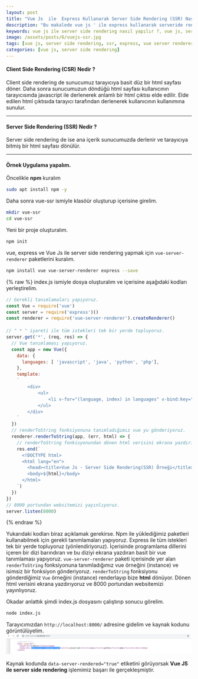 ```yaml
---
layout: post
title: "Vue Js  ile  Express Kullanarak Server Side Rendering (SSR) Nasıl Yapılır ?"
description: "Bu makalede vue js ' ile express kullanarak serveride rendering (ssr) yapacağız. Server side sendering ve client side rendering nedir ? vb. sorulara cevap arıyacağız."
keywords: vue js ile server side rendering nasıl yapılır ?, vue js, server side rendering, ssr, express, vue server renderer, client side rendering
image: /assets/posts/6/vuejs-ssr.jpg
tags: [vue js, server side rendering, ssr, express, vue server renderer, client side rendering,]
categories: [vue js, server side rendering]
---
```


#### Client Side Rendering (CSR) Nedir ?
Client side rendering de sunucumuz tarayıcıya basit düz bir html sayfası döner. Daha sonra sunucumuzun döndüğü html sayfası kullanıcının tarayıcısında 
javascript ile derlenerek anlamlı bir html çıktısı elde edilir. Elde edilen html çıktısıda tarayıcı tarafından derlenerek kullanıcının kullanımına sunulur.

---

#### Server Side Rendering (SSR) Nedir ?
Server side rendering de ise ana içerik sunucumuzda derlenir ve tarayıcıya bitmiş bir html sayfası dönülür.

---

#### Örnek Uygulama yapalım.
Öncelikle **npm** kuralım
```bash
sudo apt install npm -y
```

Daha sonra vue-ssr ismiyle klasöür oluşturup içerisine girelim.
```bash
mkdir vue-ssr
cd vue-ssr
```

Yeni bir proje oluşturalım.
```bash
npm init
```
vue, express ve Vue Js ile server side rendering yapmak için `vue-server-renderer` paketlerini kuralım.
```bash
npm install vue vue-server-renderer express --save
```
{% raw %}
index.js ismiyle dosya oluşturalım ve içerisine aşağıdaki kodları yerleştirelim.
```js
// Gerekli tanımlamaları yapıyoruz.
const Vue = require('vue')
const server = require('express')()
const renderer = require('vue-server-renderer').createRenderer()

// " * " işareti ile tüm istekleri tek bir yerde topluyoruz.
server.get('*', (req, res) => {
  // Vue tanımlaması yapıyoruz.
  const app = new Vue({
    data: {
      languages: [ 'javascript', 'java', 'python', 'php'],
    },
    template:
    `
        <div>
            <ul>
                <li v-for="(language, index) in languages" v-bind:key="index">{{ language }}</li>
            </ul>
        </div>
    `
  })
  // renderToString fonksiyonuna tanımladığımız vue yu gönderiyoruz.
  renderer.renderToString(app, (err, html) => {
    // renderToString fonkisyonundan dönen html verisini ekrana yazdırıyoruz.
    res.end(`
      <!DOCTYPE html>
      <html lang="en">
        <head><title>Vue Js - Server Side Rendering(SSR) Örneği</title></head>
        <body>${html}</body>
      </html>
    `)
  })
})
// 8000 portundan websitemizi yayınlıyoruz.
server.listen(8000)
```
{% endraw %}

Yukarıdaki kodları biraz açıklamak gerekirse. Npm ile yüklediğimiz paketleri kullanabilmek için gerekli tanımlamaları yapıyoruz. Express ile tüm istekleri tek bir yerde topluyoruz (yönlendiriyoruz). İçerisinde programlama dillerini içeren bir dizi barındıran ve bu diziyi ekrana yazdıran basit bir vue tanımlaması yapıyoruz. `vue-server-renderer` paketi içerisinde yer alan `renderToString` fonksiyonuna tanımladığımız vue örneğini (instance) ve isimsiz bir fonksiyon gönderiyoruz. `renderToString` fonksiyonu gönderdiğimiz `Vue` örneğini (instance) renderlayıp bize **html** dönüyor. Dönen html verisini ekrana yazdırıyoruz ve 8000 portundan websitemizi yayınlıyoruz.

Okadar anlattık şimdi index.js dosyasını çalıştırıp sonucu görelim.
```bash
node index.js
```
Tarayıcımızdan `http://localhost:8000/` adresine gidelim ve kaynak kodunu görüntülüyelim.
![Vuejs server side rendering örneği](/assets/posts/6/vue-ssr-ornegi.png)

Kaynak kodunda `data-server-rendered="true"` etiketini görüyorsak **Vue JS ile server side rendering** işlemimiz başarı ile gerçekleşmiştir.